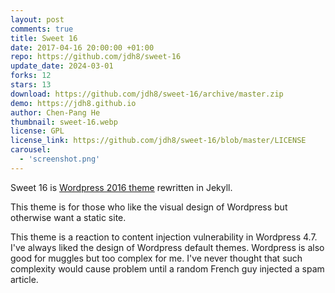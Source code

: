 ```yaml
---
layout: post
comments: true
title: Sweet 16
date: 2017-04-16 20:00:00 +01:00
repo: https://github.com/jdh8/sweet-16
update_date: 2024-03-01
forks: 12
stars: 13
download: https://github.com/jdh8/sweet-16/archive/master.zip
demo: https://jdh8.github.io
author: Chen-Pang He
thumbnail: sweet-16.webp
license: GPL
license_link: https://github.com/jdh8/sweet-16/blob/master/LICENSE
carousel:
  - 'screenshot.png'
---
```


Sweet 16 is [Wordpress 2016 theme][2016] rewritten in Jekyll.

This theme is for those who like the visual design of Wordpress but otherwise want a static site.

This theme is a reaction to content injection vulnerability in Wordpress 4.7.
I've always liked the design of Wordpress default themes.  Wordpress is also good for muggles but too complex for me. I've never thought that such complexity would cause problem until a random French guy injected a spam article.

[2016]: https://wordpress.org/themes/twentysixteen/
